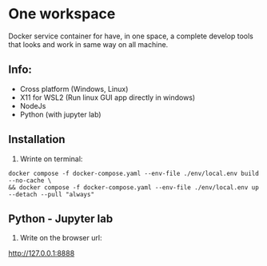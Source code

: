 # One workspace

Docker service container for have, in one space, a complete develop tools that looks and work in same way on all machine.

## Info:

-   Cross platform (Windows, Linux)
-   X11 for WSL2 (Run linux GUI app directly in windows)
-   NodeJs
-   Python (with jupyter lab)

## Installation

1. Wrinte on terminal:

```
docker compose -f docker-compose.yaml --env-file ./env/local.env build --no-cache \
&& docker compose -f docker-compose.yaml --env-file ./env/local.env up --detach --pull "always"
```

## Python - Jupyter lab

1. Write on the browser url:

http://127.0.0.1:8888
